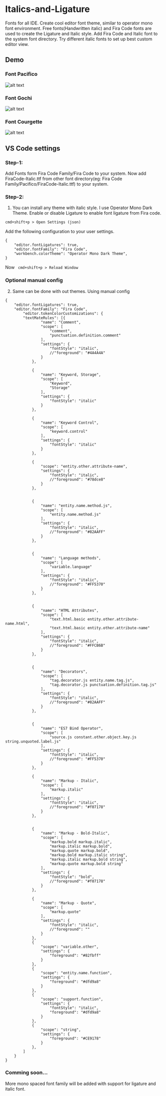 # Italics-and-Ligature

Fonts for all IDE. Create cool editor font theme, similar to operator mono font environment. Free fonts(Handwritten italic) and Fira Code fonts are used to create the Ligature and Italic style. Add Fira Code and Italic font to the system font directory. Try different italic fonts to set up best custom editor view.

## Demo

### Font Pacifico

![alt text](https://raw.githubusercontent.com/deepanrajkumar/Italics-and-Ligature/master/assets/demo-1.jpg)

### Font Gochi

![alt text](https://raw.githubusercontent.com/deepanrajkumar/Italics-and-Ligature/master/assets/demo-2.jpg)

### Font Courgette

![alt text](https://raw.githubusercontent.com/deepanrajkumar/Italics-and-Ligature/master/assets/demo-3.jpg)


## VS Code settings

### Step-1:

Add Fonts form Fira Code Family/Fira Code to your system. Now add FiraCode-Italic.ttf from other font directory(eg: Fira Code Family/Pacifico/FiraCode-Italic.ttf) to your system.

### Step-2:

1. You can install any theme with italic style. I use Operator Mono Dark Theme. Enable or disable Ligature to enable font ligature from Fira code.

```
cmd+shift+p > Open Settings (json)
```
Add the following configuration to your user settings.
```
{
    "editor.fontLigatures": true,
    "editor.fontFamily": "Fira Code",
    "workbench.colorTheme": "Operator Mono Dark Theme",
}
```
Now ``` cmd+shift+p > Reload Window```

### Optional manual config 

2. Same can be done with out themes. Using manual config 

```
{
    "editor.fontLigatures": true,
    "editor.fontFamily": "Fira Code",
        "editor.tokenColorCustomizations": {
        "textMateRules": [{
                "name": "Comment",
                "scope": [
                    "comment",
                    "punctuation.definition.comment"
                ],
                "settings": {
                    "fontStyle": "italic",
                    //"foreground": "#4A4A4A"
                }
            },
    
            {
                "name": "Keyword, Storage",
                "scope": [
                    "Keyword",
                    "Storage"
                ],
                "settings": {
                    "fontStyle": "italic"
                }
            },
    
            {
                "name": "Keyword Control",
                "scope": [
                    "keyword.control"
                ],
                "settings": {
                    "fontStyle": "italic"
                }
            },
    
            {
                "scope": "entity.other.attribute-name",
                "settings": {
                    "fontStyle": "italic",
                    //"foreground": "#78dce8"
                }
            },
    
    
            {
                "name": "entity.name.method.js",
                "scope": [
                    "entity.name.method.js"
                ],
                "settings": {
                    "fontStyle": "italic",
                    //"foreground": "#82AAFF"
                }
            },
    
    
            {
                "name": "Language methods",
                "scope": [
                    "variable.language"
                ],
                "settings": {
                    "fontStyle": "italic",
                    //"foreground": "#FF5370"
                }
            },
    
    
            {
                "name": "HTML Attributes",
                "scope": [
                    "text.html.basic entity.other.attribute-name.html",
                    "text.html.basic entity.other.attribute-name"
                ],
                "settings": {
                    "fontStyle": "italic",
                    //"foreground": "#FFCB6B"
                }
            },
    
    
            {
                "name": "Decorators",
                "scope": [
                    "tag.decorator.js entity.name.tag.js",
                    "tag.decorator.js punctuation.definition.tag.js"
                ],
                "settings": {
                    "fontStyle": "italic",
                    //"foreground": "#82AAFF"
                }
            },
    
    
            {
                "name": "ES7 Bind Operator",
                "scope": [
                    "source.js constant.other.object.key.js string.unquoted.label.js"
                ],
                "settings": {
                    "fontStyle": "italic",
                    //"foreground": "#FF5370"
                }
            },
    
            {
                "name": "Markup - Italic",
                "scope": [
                    "markup.italic"
                ],
                "settings": {
                    "fontStyle": "italic",
                    //"foreground": "#f07178"
                }
            },
    
    
            {
                "name": "Markup - Bold-Italic",
                "scope": [
                    "markup.bold markup.italic",
                    "markup.italic markup.bold",
                    "markup.quote markup.bold",
                    "markup.bold markup.italic string",
                    "markup.italic markup.bold string",
                    "markup.quote markup.bold string"
                ],
                "settings": {
                    "fontStyle": "bold",
                    //"foreground": "#f07178"
                }
            },
    
            {
                "name": "Markup - Quote",
                "scope": [
                    "markup.quote"
                ],
                "settings": {
                    "fontStyle": "italic",
                    //"foreground": ""
                }
            },
            {
                "scope": "variable.other",
                "settings": {
                    "foreground": "#82fbff"
                }
            },
            {
                "scope": "entity.name.function",
                "settings": {
                    "foreground": "#dfd9a8"
                }
            },
            {
                "scope": "support.function",
                "settings": {
                    "fontStyle": "italic",
                    "foreground": "#dfd9a8"
                }
            },
            {
                "scope": "string",
                "settings": {
                    "foreground": "#CE9178"
                }
            },
        ]
    }
}
```

### Comming soon...

More mono spaced font family will be added with support for ligature and italic font.
